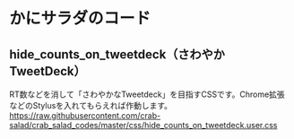 # かにサラダのコード

## hide_counts_on_tweetdeck（さわやかTweetDeck）
RT数などを消して「さわやかなTweetdeck」を目指すCSSです。Chrome拡張などのStylusを入れてもらえれば作動します。  
https://raw.githubusercontent.com/crab-salad/crab_salad_codes/master/css/hide_counts_on_tweetdeck.user.css
